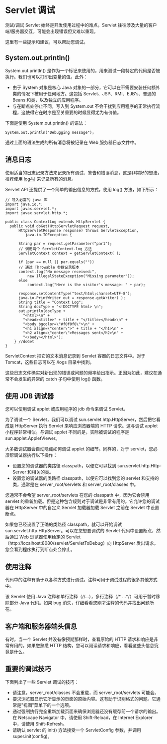 # Servlet 调试

测试/调试 Servlet 始终是开发使用过程中的难点。Servlet 往往涉及大量的客户端/服务器交互，可能会出现错误但又难以重现。

这里有一些提示和建议，可以帮助您调试。

## System.out.println()

System.out.println() 是作为一个标记来使用的，用来测试一段特定的代码是否被执行。我们也可以打印出变量的值。此外：

- 由于 System 对象是核心 Java 对象的一部分，它可以在不需要安装任何额外类的情况下被用于任何地方。这包括 Servlet、JSP、RMI、EJB's、普通的 Beans 和类，以及独立的应用程序。
- 与在断点处停止不同，写入到 System.out 不会干扰到应用程序的正常执行流程，这使得它在时序是至关重要的时候显得尤为有价值。

下面是使用 System.out.println() 的语法：

```
System.out.println("Debugging message");
```

通过上面的语法生成的所有消息将被记录在 Web 服务器日志文件中。

## 消息日志

使用适当的日志记录方法来记录所有调试、警告和错误消息，这是非常好的想法，推荐使用 [log4J](https://logging.apache.org/log4j/2.0/download.html) 来记录所有的消息。

Servlet API 还提供了一个简单的输出信息的方式，使用 log() 方法，如下所示：

```
// 导入必需的 java 库
import java.io.*;
import javax.servlet.*;
import javax.servlet.http.*;

public class ContextLog extends HttpServlet {
  public void doGet(HttpServletRequest request, 
      HttpServletResponse response) throws ServletException,
         java.io.IOException {
    
      String par = request.getParameter("par1");
      // 调用两个 ServletContext.log 方法
      ServletContext context = getServletContext( );

      if (par == null || par.equals(""))
      // 通过 Throwable 参数记录版本
      context.log("No message received:",
          new IllegalStateException("Missing parameter"));
      else
          context.log("Here is the visitor's message: " + par);
      
      response.setContentType("text/html;charset=UTF-8");
      java.io.PrintWriter out = response.getWriter( );
      String title = "Context Log";
      String docType = "<!DOCTYPE html> \n";
      out.println(docType +
        "<html>\n" +
        "<head><title>" + title + "</title></head>\n" +
        "<body bgcolor=\"#f0f0f0\">\n" +
        "<h1 align=\"center\">" + title + "</h1>\n" +
        "<h2 align=\"center\">Messages sent</h2>\n" +
        "</body></html>");
    } //doGet
}
```

ServletContext 把它的文本消息记录到 Servlet 容器的日志文件中。对于 Tomcat，这些日志可以在 <Tomcat-installation-directory>/logs 目录中找到。

这些日志文件确实对新出现的错误或问题的频率给出指示。正因为如此，建议在通常不会发生的异常的 catch 子句中使用 log() 函数。

## 使用 JDB 调试器

您可以使用调试 applet 或应用程序的 jdb 命令来调试 Servlet。

为了调试一个 Servlet，我们可以调试 sun.servlet.http.HttpServer，然后把它看成是 HttpServer 执行 Servlet 来响应浏览器端的 HTTP 请求。这与调试 applet 小程序非常相似。与调试 applet 不同的是，实际被调试的程序是 sun.applet.AppletViewer。

大多数调试器会自动隐藏如何调试 applet 的细节。同样的，对于 servlet，您必须帮调试器执行以下操作：

- 设置您的调试器的类路径 classpath，以便它可以找到 sun.servlet.http.Http-Server 和相关的类。
- 设置您的调试器的类路径 classpath，以便它可以找到您的 servlet 和支持的类，通常是在 server_root/servlets 和 server_root/classes 中。

您通常不会希望 server_root/servlets 在您的 classpath 中，因为它会禁用 servlet 的重新加载。但是这种包含规则对于调试是非常有用的。它允许您的调试器在 HttpServer 中的自定义 Servlet 加载器加载 Servlet 之前在 Servlet 中设置断点。

如果您已经设置了正确的类路径 classpath，就可以开始调试 sun.servlet.http.HttpServer。可以在您想要调试的 Servlet 代码中设置断点，然后通过 Web 浏览器使用给定的 Servlet（http://localhost:8080/servlet/ServletToDebug）向 HttpServer 发出请求。您会看到程序执行到断点处会停止。

## 使用注释

代码中的注释有助于以各种方式进行调试。注释可用于调试过程的很多其他方式中。

该 Servlet 使用 Java 注释和单行注释（//...），多行注释（/* ...*/）可用于暂时移除部分 Java 代码。如果 bug 消失，仔细看看您刚才注释的代码并找出问题所在。

## 客户端和服务器端头信息

有时，当一个 Servlet 并没有像预期那样时，查看原始的 HTTP 请求和响应是非常有用的。如果您熟悉 HTTP 结构，您可以阅读请求和响应，看看这些头信息究竟是什么。

## 重要的调试技巧

下面列出了一些 Servlet 调试的技巧：

- 请注意，server_root/classes 不会重载，而 server_root/servlets 可能会。
- 要求浏览器显示它所显示的页面的原始内容。这有助于识别格式的问题。它通常是"视图"菜单下的一个选项。
- 通过强制执行完全重新加载页面来确保浏览器还没有缓存前一个请求的输出。在 Netscape Navigator 中，请使用 Shift-Reload，在 Internet Explorer 中，请使用 Shift-Refresh。
- 请确认 servlet 的 init() 方法接受一个 ServletConfig 参数，并调用 super.init(config)。